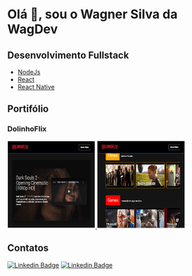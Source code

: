 # Olá 👋, sou o Wagner Silva da WagDev

## Desenvolvimento Fullstack
* [NodeJs](https://nodejs.org/en/)
* [React](https://reactjs.org/)
* [React Native](https://reactnative.dev/)

## Portifólio
### DolinhoFlix

<a href='https://dolinhoflix.vercel.app/'>
<img src="https://github.com/wagnerjps/wagnerjps/blob/master/imgs/dolinhoflix_001.png" width="200" height="200" />
</a>
<a href='https://dolinhoflix.vercel.app/'>
<img src="https://github.com/wagnerjps/wagnerjps/blob/master/imgs/dolinhoflix_002.png" width="200" height="200" />
</a>


## Contatos

[![Linkedin Badge](https://img.shields.io/badge/-LinkedIn-blue?style=flat-square&logo=Linkedin&logoColor=white&link=https://www.linkedin.com/in/wagnerjps)](https://www.linkedin.com/in/wagnerjps)
[![Linkedin Badge](https://img.shields.io/badge/%24-convertmymoney-green)](http://convertmymoney-wagdev.vercel.app/)



<!--
**wagnerjps/wagnerjps** is a ✨ _special_ ✨ repository because its `README.md` (this file) appears on your GitHub profile.

Here are some ideas to get you started:

- 🔭 I’m currently working on ...
- 🌱 I’m currently learning ...
- 👯 I’m looking to collaborate on ...
- 🤔 I’m looking for help with ...
- 💬 Ask me about ...
- 📫 How to reach me: ...
- 😄 Pronouns: ...
- ⚡ Fun fact: ...
-->
